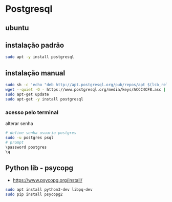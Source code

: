 
# Postgresql

## ubuntu

## instalação padrão

```bash
sudo apt -y install postgresql
```

## instalação manual
```bash
sudo sh -c 'echo "deb http://apt.postgresql.org/pub/repos/apt $(lsb_release -cs)-pgdg main" > /etc/apt/sources.list.d/pgdg.list'
wget --quiet -O - https://www.postgresql.org/media/keys/ACCC4CF8.asc | sudo apt-key add -
sudo apt-get update
sudo apt-get -y install postgresql
```

### acesso pelo terminal

alterar senha

```bash
# define senha usuario postgres
sudo -u postgres psql
# prompt
\password postgres
\q
```

## Python lib - psycopg

- https://www.psycopg.org/install/

```bash
sudo apt install python3-dev libpq-dev
sudo pip install psycopg2
```
